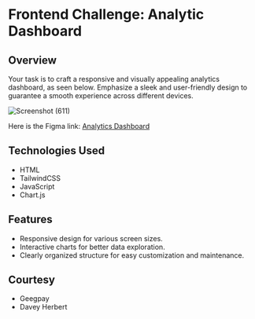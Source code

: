 # Frontend Challenge: Analytic Dashboard
## Overview
Your task is to craft a responsive and visually appealing analytics dashboard, as seen below. Emphasize a sleek and user-friendly design to guarantee a smooth experience across different devices.

![Screenshot (611)](https://github.com/Taofeeqah/Analytics-dashboard/assets/45803442/3631f49b-54dd-47a7-b328-e260768024bc)

Here is the Figma link: [Analytics Dashboard](https://www.figma.com/file/IvIZCBKMfmY3Qty0Gqx6S8/Analytics-Dashboard?type=design&node-id=1%3A3&mode=design&t=BJeq5TMSwzAaqlz0-1)

## Technologies Used
* HTML
* TailwindCSS
* JavaScript
* Chart.js

## Features
* Responsive design for various screen sizes.
* Interactive charts for better data exploration.
* Clearly organized structure for easy customization and maintenance.

## Courtesy
* Geegpay
* Davey Herbert
